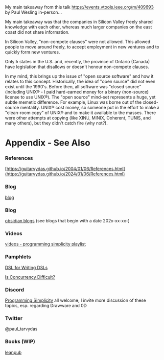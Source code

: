 My main takeaway from this talk https://events.vtools.ieee.org/m/409693 by Paul Wesling in-person...

My main takeaway was that the companies in Silicon Valley freely shared knowledge with each other, whereas much larger companies on the east coast did not share information.

In Silicon Valley, "non-compete clauses" were not allowed.  This allowed people to move around freely, to accept employment in new ventures and to quickly form new ventures.

Only 5 states in the U.S. and, recently, the province of Ontario (Canada) have legislation that disallows or doesn't honour non-compete clauses.

In my mind, this brings up the issue of "open source software" and how it relates to this concept. Historically, the idea of "open source" did not even exist until the 1990's. Before then, all software was "closed source" (including UNIX® -  I paid hard-earned money for a binary (non-source) license to use UNIX®). The "open source" mind-set represents a huge, yet subtle memetic difference. For example, Linux was borne out of the closed-source mentality. UNIX® cost money, so someone put in the effort to make a "clean-room copy" of UNIX® and to make it available to the masses. There were other attempts at copying (like XINU, MINIX, Coherent, TUNIS, and many others), but they didn't catch fire (why not?).
# Appendix - See Also

### References

[https://guitarvydas.github.io/2004/01/06/References.html](https://guitarvydas.github.io/2024/01/06/References.html)

### Blog
[blog](https://guitarvydas.github.io/)

### Blog
[obsidian blogs](https://publish.obsidian.md/programmingsimplicity) (see blogs that begin with a date 202x-xx-xx-)
### Videos
[videos - programming simplicity playlist](https://www.youtube.com/@programmingsimplicity2980)
### Pamphlets
[DSL for Writing DSLs](https://tarvydas.gumroad.com/l/hiypq?_gl=1*1bdn1r0*_ga*NTI5MDkzNTI0LjE3MTAzNTQzNjU.*_ga_6LJN6D94N6*MTcxMTQ4ODE0Mi43LjAuMTcxMTQ4ODE0Mi4wLjAuMA..)

[Is Concurrency Difficult?](https://tarvydas.gumroad.com/l/dvtej?_gl=1*o7hy6z*_ga*MjA0NzUyMDY1Mi4xNzA3NDc3MDIx*_ga_6LJN6D94N6*MTcwNzQ3NzAyMC4xLjEuMTcwNzQ3NzI5Ni4wLjAuMA..)
### Discord
[Programming Simplicity](https://discord.gg/Jjx62ypR) all welcome, I invite more discussion of these topics, esp. regarding Drawware and 0D
### Twitter
@paul_tarvydas
### Books (WIP)
[leanpub](https://leanpub.com/u/paul-tarvydas)

<script src="https://utteranc.es/client.js" 
        repo="guitarvydas/guitarvydas.github.io" 
        issue-term="pathname" 
        theme="github-light" 
        crossorigin="anonymous" 
        async> 
</script> 
